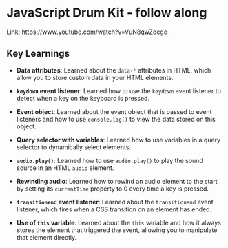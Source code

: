 # JavaScript Drum Kit - follow along

Link: https://www.youtube.com/watch?v=VuN8qwZoego

## Key Learnings

- **Data attributes**: Learned about the `data-*` attributes in HTML, which allow you to store custom data in your HTML elements.

- **`keydown` event listener**: Learned how to use the `keydown` event listener to detect when a key on the keyboard is pressed.

- **Event object**: Learned about the event object that is passed to event listeners and how to use `console.log()` to view the data stored on this object.

- **Query selector with variables**: Learned how to use variables in a query selector to dynamically select elements.

- **`audio.play()`**: Learned how to use `audio.play()` to play the sound source in an HTML `audio` element.

- **Rewinding audio**: Learned how to rewind an audio element to the start by setting its `currentTime` property to 0 every time a key is pressed.

- **`transitionend` event listener**: Learned about the `transitionend` event listener, which fires when a CSS transition on an element has ended.

- **Use of `this` variable**: Learned about the `this` variable and how it always stores the element that triggered the event, allowing you to manipulate that element directly.

